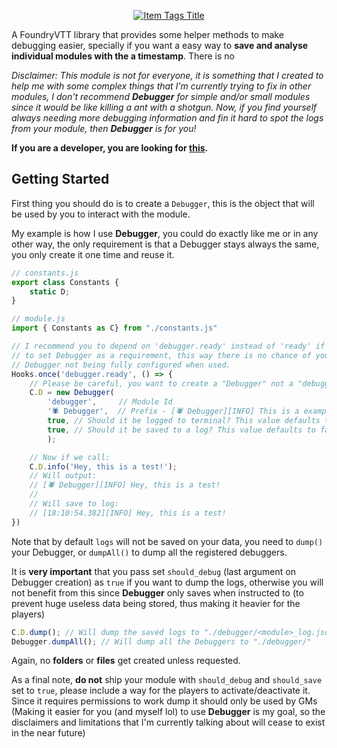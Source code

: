 <a href="https://foundryvtt.com/packages/debugger">
    <p align="center">
        <img src="https://raw.githubusercontent.com/ZotyDev/FoundryVTT-Debugger/main/branding/title.png" alt="Item Tags Title">
    </p>
</a>

A FoundryVTT library that provides some helper methods to make debugging easier, specially if you want a easy way to **save and analyse individual modules with the a timestamp**. There is no

_Disclaimer: This module is not for everyone, it is something that I created to help me with some complex things that I'm currently trying to fix in other modules, I don't recommend **Debugger** for simple and/or small modules since it would be like killing a ant with a shotgun. Now, if you find yourself always needing more debugging information and fin it hard to spot the logs from your module, then **Debugger** is for you!_

**If you are a developer, you are looking for [this](./apiReference.md).**

## Getting Started
First thing you should do is to create a `Debugger`, this is the object that will be used by you to interact with the module.

My example is how I use **Debugger**, you could do exactly like me or in any other way, the only requirement is that a Debugger stays always the same, you only create it one time and reuse it.

```js
// constants.js
export class Constants {
    static D;
}
```

```js
// module.js
import { Constants as C} from "./constants.js"

// I recommend you to depend on 'debugger.ready' instead of 'ready' if you plan
// to set Debugger as a requirement, this way there is no chance of your
// Debugger not being fully configured when used.
Hooks.once('debugger.ready', () => {
    // Please be careful, you want to create a "Debugger" not a "debugger"
    C.D = new Debugger(
        'debugger',     // Module Id
        '🕷️ Debugger',  // Prefix - [🕷️ Debugger][INFO] This is a example
        true, // Should it be logged to terminal? This value defaults to false
        true, // Should it be saved to a log? This value defaults to false
        );

    // Now if we call:
    C.D.info('Hey, this is a test!');
    // Will output:
    // [🕷️ Debugger][INFO] Hey, this is a test!
    //
    // Will save to log:
    // [18:10:54.382][INFO] Hey, this is a test!
})
```

Note that by default `logs` will not be saved on your data, you need to `dump()` your Debugger, or `dumpAll()` to dump all the registered debuggers.

It is **very important** that you pass set `should_debug` (last argument on Debugger creation) as `true` if you want to dump the logs, otherwise you will not benefit from this since **Debugger** only saves when instructed to (to prevent huge useless data being stored, thus making it heavier for the players)

```js
C.D.dump(); // Will dump the saved logs to "./debugger/<module>_log.json"
Debugger.dumpAll(); // Will dump all the Debuggers to "./debugger/"
```

Again, no **folders** or **files** get created unless requested.

As a final note, **do not** ship your module with `should_debug` and `should_save` set to `true`, please include a way for the players to activate/deactivate it. Since it requires permissions to work dump it should only be used by GMs (Making it easier for you (and myself lol) to use **Debugger** is my goal, so the disclaimers and limitations that I'm currently talking about will cease to exist in the near future)
